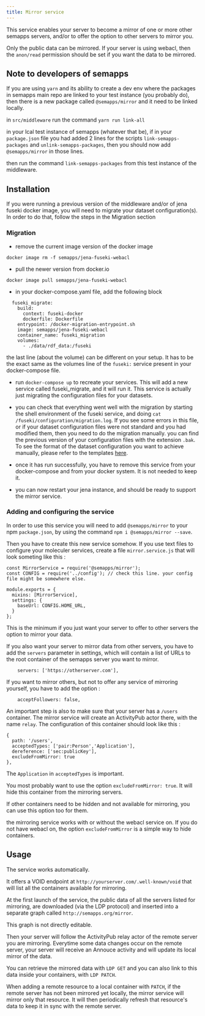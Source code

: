 ```yaml
---
title: Mirror service
---
```


This service enables your server to become a mirror of one or more other semapps servers, and/or to offer the option to other servers to mirror you.

Only the public data can be mirrored. If your server is using webacl, then the `anon/read` permission should be set if you want the data to be mirrored.

## Note to developers of semapps

If you are using `yarn` and its ability to create a dev env where the packages in semapps main repo are linked to your test instance (you probably do), then there is a new package called `@semapps/mirror` and it need to be linked locally.

in `src/middleware` run the command `yarn run link-all`

in your lcal test instance of semapps (whatever that be), if in your `package.json` file you had added 2 lines for the scripts `link-semapps-packages` and `unlink-semapps-packages`, then you should now add `@semapps/mirror` in those lines.

then run the command `link-semapps-packages` from this test instance of the middleware.

## Installation

If you were running a previous version of the middleware and/or of jena fuseki docker image, you will need to migrate your dataset configuration(s). In order to do that, follow the steps in the Migration section

### Migration

- remove the current image version of the docker image
```
docker image rm -f semapps/jena-fuseki-webacl
```

- pull the newer version from docker.io
```
docker image pull semapps/jena-fuseki-webacl 
```

- in your docker-compose.yaml file, add the following block
```
  fuseki_migrate:
    build:
      context: fuseki-docker
      dockerfile: Dockerfile
    entrypoint: /docker-migration-entrypoint.sh
    image: semapps/jena-fuseki-webacl
    container_name: fuseki_migration
    volumes:
      - ./data/rdf_data:/fuseki
```
the last line (about the volume) can be different on your setup. It has to be the exact same as the volumes line of the `fuseki:` service present in your docker-compose file.

- run `docker-compose up` to recreate your services. This will add a new service called fuseki_migrate, and it will run it. This service is actually just migrating the configuration files for your datasets.

- you can check that everything went well with the migration by starting the shell environment of the fuseki service, and doing `cat /fuseki/configuration/migration.log`. If you see some errors in this file, or if your dataset configuration files were not standard and you had modified them, then you need to do the migration manually. you can find the previous version of your configuration files with the extension `.bak`. To see the format of the dataset configuration you want to achieve manually, please refer to the templates [here](https://github.com/assemblee-virtuelle/semapps/tree/next/src/jena/fuseki-docker/migration/templates).

- once it has run successfully, you have to remove this service from your docker-compose and from your docker system. It is not needed to keep it.

- you can now restart your jena instance, and should be ready to support the mirror service.

### Adding and configuring the service

In order to use this service you will need to add `@semapps/mirror` to your npm `package.json`, by using the command `npm i @semapps/mirror --save`.

Then you have to create this new service somehow. If you use text files to configure your moleculer services, create a file `mirror.service.js` that will look someting like this : 
```
const MirrorService = require('@semapps/mirror');
const CONFIG = require('../config'); // check this line. your config file might be somewhere else.

module.exports = {
  mixins: [MirrorService],
  settings: {
    baseUrl: CONFIG.HOME_URL,
  } 
};
```

This is the minimum if you just want your server to offer to other servers the option to mirror your data.

If you also want your server to mirror data from other servers, you have to add the `servers` parameter in settings, which will contain a list of URLs to the root container of the semapps server you want to mirror.
```
    servers: ['https://otherserver.com'],
```

If you want to mirror others, but not to offer any service of mirroring yourself, you have to add the option :
```
    acceptFollowers: false,
```

An important step is also to make sure that your server has a `/users` container. The mirror service will create an ActivityPub actor there, with the name `relay`. The configuration of this container should look like this :
```
{
  path: '/users',
  acceptedTypes: ['pair:Person','Application'],
  dereference: ['sec:publicKey'],
  excludeFromMirror: true
},
```

The `Application` in `acceptedTypes` is important.

You most probably want to use the option `excludeFromMirror: true`. It will hide this container from the mirroring servers.

If other containers need to be hidden and not available for mirroring, you can use this option too for them.

the mirroring service works with or without the webacl service on. If you do not have webacl on, the option `excludeFromMirror` is a simple way to hide containers.

## Usage

The service works automatically.

It offers a VOID endpoint at `http://yourserver.com/.well-known/void` that will list all the containers available for mirroring.

At the first launch of the service, the public data of all the servers listed for mirroring, are downloaded (via the LDP protocol) and inserted into a separate graph called `http://semapps.org/mirror`.

This graph is not directly editable.

Then your server will follow the ActivityPub relay actor of the remote server you are mirroring.
Everytime some data changes occur on the remote server, your server will receive an Annouce activity and will update its local mirror of the data.

You can retrieve the mirrored data with `LDP GET` and you can also link to this data inside your containers, with `LDP PATCH`.

When adding a remote resource to a local container with `PATCH`, if the remote server has not been mirrored yet locally, the mirror service will mirror only that resource. It will then periodically refresh that resource's data to keep it in sync with the remote server.